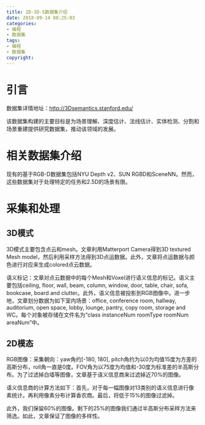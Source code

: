 ```yaml
---
title: 2D-3D-S数据集介绍
date: 2018-09-14 08:25:03
categories:
- 编程
- 数据集
tags:
- 编程
- 数据集
copyright:
---
```


<script type="text/javascript"
   src="http://cdn.mathjax.org/mathjax/latest/MathJax.js?config=TeX-AMS-MML_HTMLorMML">
</script>

# 引言

数据集详情地址：http://3Dsemantics.stanford.edu/

该数据集构建的主要目标是为场景理解、深度估计、法线估计、实体检测、分割和场景重建提供研究数据集，推动该领域的发展。

# 相关数据集介绍

现有的基于RGB-D数据集包括NYU Depth v2、SUN RGBD和SceneNN。然而，这些数据集对于处理特定的任务和2.5D的场景有限。

# 采集和处理

## 3D模式

3D模式主要包含点云和mesh。文章利用Matterport Camera得到3D textured Mesh model，然后利用采样方法得到3D点运数据。此外，文章将点运数据与颜色进行对应来生成colored点云数据。

语义标记：文章对点云数据中的每个Mesh和Voxel进行语义信息的标记。语义主要包括ceiling, floor, wall, beam, column, window, door, table, chair, sofa, bookcase, board and clutter。此外，语义信息被投影到RGB图像中。进一步地，文章划分数据为如下室内场景：office, conference room, hallway, auditorium, open space, lobby, lounge, pantry, copy room, storage and WC。每个对象被存储在文件名为“class instanceNum roomType roomNum areaNum”中。

## 2D模态

RGB图像：采集朝向：yaw角约[-180, 180], pitch角约为以0为均值15度为方差的高斯分布，roll角一直是0度。FOV角为以75度为均值和-30度为标准差的半高斯分布。为了过滤掉白墙等图像，文章基于语义信息商来过滤掉近70%的图像。

语义信息商的计算方法如下：首先，对于每一幅图像对13类别的语义信息进行像素统计。再利用像素分布计算香农商。最后，将低于15%的图像过滤掉。

此外，我们保留60%的图像。剩下的25%的图像我们通过半高斯分布采样方法来筛选。如此，文章保证了图像的多样性。

